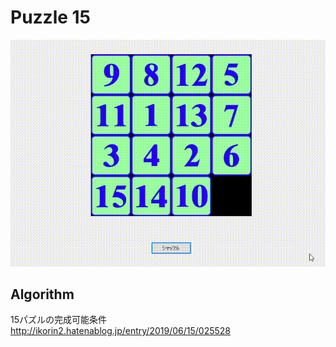 # Puzzle 15

![画像](https://github.com/ikorin24/Puzzle15/blob/image/img/demo.gif)

## Algorithm

15パズルの完成可能条件
http://ikorin2.hatenablog.jp/entry/2019/06/15/025528
